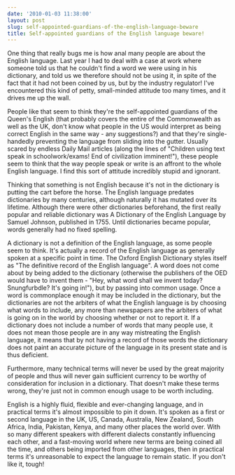 ```yaml
---
date: '2010-01-03 11:38:00'
layout: post
slug: self-appointed-guardians-of-the-english-language-beware
title: Self-appointed guardians of the English language beware!
---
```


One thing that really bugs me is how anal many people are about the English language. Last year I had to deal with a case at work where someone told us that he couldn't find a word we were using in his dictionary, and told us we therefore should not be using it, in spite of the fact that it had not been coined by us, but by the industry regulator! I've encountered this kind of petty, small-minded attitude too many times, and it drives me up the wall.  
  
People like that seem to think they're the self-appointed guardians of the Queen's English (that probably covers the entire of the Commonwealth as well as the UK, don't know what people in the US would interpret as being correct English in the same way - any suggestions?) and that they're single-handedly preventing the language from sliding into the gutter. Usually scared by endless Daily Mail articles (along the lines of "Children using text speak in schoolwork/exams! End of civilization imminent!"), these people seem to think that the way people speak or write is an affront to the whole English language. I find this sort of attitude incredibly stupid and ignorant.  
  
Thinking that something is not English because it's not in the dictionary is putting the cart before the horse. The English language predates dictionaries by many centuries, although naturally it has mutated over its lifetime. Although there were other dictionaries beforehand, the first really popular and reliable dictionary was A Dictionary of the English Language by Samuel Johnson, published in 1755. Until dictionaries became popular, words generally had no fixed spelling.  
  
A dictionary is not a definition of the English language, as some people seem to think. It's actually a record of the English language as generally spoken at a specific point in time.  The Oxford English Dictionary styles itself as "The definitive record of the English language". A word does not come about by being added to the dictionary (otherwise the publishers of the OED would have to invent them - "Hey, what word shall we invent today? Snungfurbdle? It's going in!"), but by passing into common usage. Once a word is commonplace enough it may be included in the dictionary, but the dictionaries are not the arbiters of what the English language is by choosing what words to include, any more than newspapers are the arbiters of what is going on in the world by choosing whether or not to report it. If a dictionary does not include a number of words that many people use, it does not mean those people are in any way mistreating the English language, it means that by not having a record of those words the dictionary does not paint an accurate picture of the language in its present state and is thus deficient.  
  
Furthermore, many technical terms will never be used by the great majority of people and thus will never gain sufficient currency to be worthy of consideration for inclusion in a dictionary. That doesn't make these terms wrong, they're just not in common enough usage to be worth including.  
  
English is a highly fluid, flexible and ever-changing language, and in practical terms it's almost impossible to pin it down. It's spoken as a first or second language in the UK, US, Canada, Australia, New Zealand, South Africa, India, Pakistan, Kenya, and many other places the world over. With so many different speakers with different dialects constantly influencing each other, and a fast-moving world where new terms are being coined all the time, and others being imported from other languages, then in practical terms it's unreasonable to expect the language to remain static. If you don't like it, tough!
